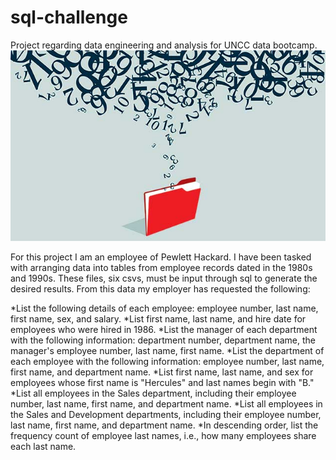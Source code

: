 # sql-challenge
 Project regarding data engineering and analysis for UNCC data bootcamp.
![SQL](https://github.com/AgapeofIcarus/sql-challenge/blob/main/data-mining.jpg?raw=true)

For this project I am an employee of Pewlett Hackard. I have been tasked with arranging data into tables from employee records dated in the 1980s and 1990s. These files, six csvs, must be input through sql to generate the desired results. From this data my employer has requested the following:

*List the following details of each employee: employee number, last name, first name, sex, and salary.
*List first name, last name, and hire date for employees who were hired in 1986.
*List the manager of each department with the following information: department number, department name, the manager's employee number, last name, first name.
*List the department of each employee with the following information: employee number, last name, first name, and department name.
*List first name, last name, and sex for employees whose first name is "Hercules" and last names begin with "B."
*List all employees in the Sales department, including their employee number, last name, first name, and department name.
*List all employees in the Sales and Development departments, including their employee number, last name, first name, and department name.
*In descending order, list the frequency count of employee last names, i.e., how many employees share each last name.
